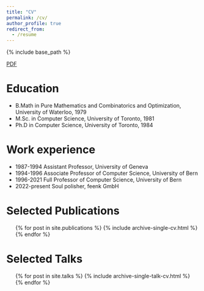 ```yaml
---
title: "CV"
permalink: /cv/
author_profile: true
redirect_from:
  - /resume
---
```


{% include base_path %}

[PDF](/files/oncv.pdf)

Education
======

* B.Math in Pure Mathematics and Combinatorics and Optimization, University of Waterloo, 1979
* M.Sc. in Computer Science, University of Toronto, 1981
* Ph.D in Computer Science, University of Toronto, 1984

Work experience
======

* 1987-1994 Assistant Professor, University of Geneva
* 1994-1996 Associate Professor of Computer Science, University of Bern
* 1996-2021 Full Professor of Computer Science, University of Bern
* 2022-present Soul polisher, feenk GmbH

Selected Publications
======
  <ul>{% for post in site.publications %}
    {% include archive-single-cv.html %}
  {% endfor %}</ul>
  
Selected Talks
======
  <ul>{% for post in site.talks %}
    {% include archive-single-talk-cv.html %}
  {% endfor %}</ul>
  

  

